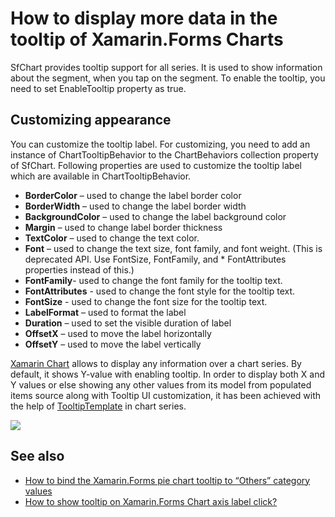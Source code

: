 # How to display more data in the tooltip of Xamarin.Forms Charts
SfChart provides tooltip support for all series. It is used to show information about the segment, when you tap on the segment. To enable the tooltip, you need to set EnableTooltip property as true.

## Customizing appearance
You can customize the tooltip label. For customizing, you need to add an instance of ChartTooltipBehavior to the ChartBehaviors collection property of SfChart. Following properties are used to customize the tooltip label which are available in ChartTooltipBehavior.

* **BorderColor** – used to change the label border color
* **BorderWidth** – used to change the label border width
* **BackgroundColor** – used to change the label background color
* **Margin** – used to change label border thickness
* **TextColor** – used to change the text color.
* **Font** – used to change the text size, font family, and font weight. (This is deprecated API. Use FontSize, FontFamily, and * FontAttributes properties instead of this.)
* **FontFamily**- used to change the font family for the tooltip text.
* **FontAttributes** - used to change the font style for the tooltip text.
* **FontSize** - used to change the font size for the tooltip text.
* **LabelFormat** – used to format the label
* **Duration** – used to set the visible duration of label
* **OffsetX** – used to move the label horizontally
* **OffsetY** – used to move the label vertically
  
[Xamarin Chart](https://www.syncfusion.com/xamarin-ui-controls/xamarin-charts/chart-types/pie-chart) allows to display any information over a chart series. By default, it shows Y-value with enabling tooltip. In order to display both X and Y values or else showing any other values from its model from populated items source along with Tooltip UI customization, it has been achieved with the help of [TooltipTemplate](https://help.syncfusion.com/xamarin/charts/tooltip?cs-save-lang=1&cs-lang=xaml#tooltip-template) in chart series. 

![](https://github.com/SyncfusionExamples/How-to-display-more-data-information-in-the-tooltip-of-Xamarin.Forms-Charts/blob/main/Chart-Tooltip-Template.gif)

## See also

* [How to bind the Xamarin.Forms pie chart tooltip to “Others” category values](https://support.syncfusion.com/kb/article/10323/how-to-bind-the-xamarin-forms-pie-chart-tooltip-to-others-category-values?_gl=1*ad28v4*_ga*MzIyMTA2OTEuMTY4NjAzNTEwMg..*_ga_WC4JKKPHH0*MTY5MjYwNjk2My4yNDQuMS4xNjkyNjA2OTczLjUwLjAuMA..*_ga_41J4HFMX1J*MTY5MjYwNjk2My41NS4xLjE2OTI2MDY5NzMuMC4wLjA.)
* [How to show tooltip on Xamarin.Forms Chart axis label click?](https://support.syncfusion.com/kb/article/10197/how-to-show-tooltip-on-xamarin-forms-chart-axis-label-click?_gl=1*1ywodci*_ga*MzIyMTA2OTEuMTY4NjAzNTEwMg..*_ga_WC4JKKPHH0*MTY5MjYwNjk2My4yNDQuMS4xNjkyNjA3MjEzLjYwLjAuMA..*_ga_41J4HFMX1J*MTY5MjYwNjk2My41NS4xLjE2OTI2MDY5NzMuMC4wLjA.)

